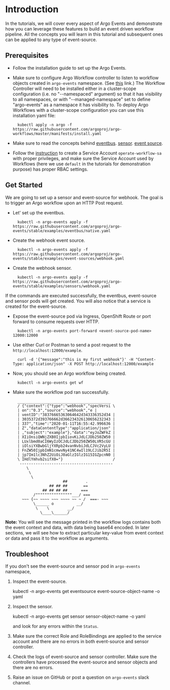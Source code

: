 # Introduction

In the tutorials, we will cover every aspect of Argo Events and demonstrate how
you can leverage these features to build an event driven workflow pipeline. All
the concepts you will learn in this tutorial and subsequent ones can be applied
to any type of event-source.

## Prerequisites

- Follow the installation guide to set up the Argo Events.
- Make sure to configure Argo Workflow controller to listen to workflow objects created in `argo-events` namespace.
  (See [this](https://github.com/argoproj/argo-workflows/blob/master/docs/managed-namespace.md) link.)
  The Workflow Controller will need to be installed either in a cluster-scope configuration (i.e. no "--namespaced" argument) so that it has visibility to all namespaces, or with "--managed-namespace" set to define "argo-events" as a namespace it has visibility to. To deploy Argo Workflows with a cluster-scope configuration you can use this installation yaml file:

        kubectl apply -n argo -f https://raw.githubusercontent.com/argoproj/argo-workflows/master/manifests/install.yaml

- Make sure to read the concepts behind
  [eventbus](https://argoproj.github.io/argo-events/concepts/eventbus/).
  [sensor](https://argoproj.github.io/argo-events/concepts/sensor/).
  [event source](https://argoproj.github.io/argo-events/concepts/event_source/).
- Follow the [instruction](https://github.com/argoproj/argo-events/tree/master/examples) to create a Service Account `operate-workflow-sa` with proper privileges, and make sure the Service Account used by Workflows (here we use `default` in the tutorials for demonstration purpose) has proper RBAC settings.

## Get Started

We are going to set up a sensor and event-source for webhook. The goal is to trigger an Argo workflow upon an HTTP Post request.

- Let' set up the eventbus.

        kubectl -n argo-events apply -f https://raw.githubusercontent.com/argoproj/argo-events/stable/examples/eventbus/native.yaml

- Create the webhook event source.

        kubectl -n argo-events apply -f https://raw.githubusercontent.com/argoproj/argo-events/stable/examples/event-sources/webhook.yaml

- Create the webhook sensor.

        kubectl -n argo-events apply -f https://raw.githubusercontent.com/argoproj/argo-events/stable/examples/sensors/webhook.yaml

If the commands are executed successfully, the eventbus, event-source and sensor pods will get created. You will also notice that a service is created for the event-source.

- Expose the event-source pod via Ingress, OpenShift Route or port forward to consume requests over HTTP.

        kubectl -n argo-events port-forward <event-source-pod-name> 12000:12000

- Use either Curl or Postman to send a post request to the
`http://localhost:12000/example`.

        curl -d '{"message":"this is my first webhook"}' -H "Content-Type: application/json" -X POST http://localhost:12000/example

- Now, you should see an Argo workflow being created.

        kubectl -n argo-events get wf

- Make sure the workflow pod ran successfully.

        _________________________________________
        / {"context":{"type":"webhook","specVersi \
        | on":"0.3","source":"webhook","e |
        | ventID":"38376665363064642d343336352d34 |
        | 3035372d393766662d366234326130656232343 |
        | 337","time":"2020-01-11T16:55:42.996636 |
        | Z","dataContentType":"application/json" |
        | ,"subject":"example"},"data":"eyJoZWFkZ |
        | XIiOnsiQWNjZXB0IjpbIiovKiJdLCJDb250ZW50 |
        | LUxlbmd0aCI6WyIzOCJdLCJDb250ZW50LVR5cGU |
        | iOlsiYXBwbGljYXRpb24vanNvbiJdLCJVc2VyLU |
        | FnZW50IjpbImN1cmwvNy41NC4wIl19LCJib2R5I |
        | jp7Im1lc3NhZ2UiOiJ0aGlzIGlzIG15IGZpcnN0 |
        \ IHdlYmhvb2sifX0="}                      /
         -----------------------------------------
            \
             \
              \
                            ##        .
                      ## ## ##       ==
                   ## ## ## ##      ===
               /""""""""""""""""___/ ===
          ~~~ {~~ ~~~~ ~~~ ~~~~ ~~ ~ /  ===- ~~~
               \______ o          __/
                \    \        __/
                  \____\______/

<b>Note:</b> You will see the message printed in the workflow logs contains both
the event context and data, with data being base64 encoded. In later sections,
we will see how to extract particular key-value from event context or data and
pass it to the workflow as arguments.

## Troubleshoot

If you don't see the event-source and sensor pod in `argo-events` namespace,

1. Inspect the event-source.

   kubectl -n argo-events get eventsource event-source-object-name -o yaml

2. Inspect the sensor.

   kubectl -n argo-events get sensor sensor-object-name -o yaml

   and look for any errors within the `Status`.

3. Make sure the correct Role and RoleBindings are applied to the service
   account and there are no errors in both event-source and sensor controller.
4. Check the logs of event-source and sensor controller. Make sure the
   controllers have processed the event-source and sensor objects and there are
   no errors.
5. Raise an issue on GitHub or post a question on `argo-events` slack channel.
